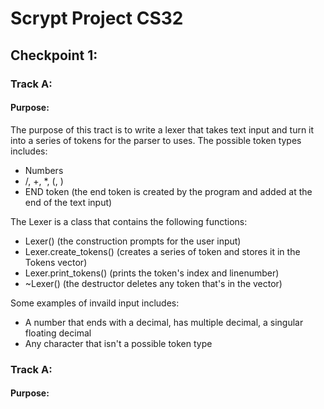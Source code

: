 # Scrypt Project CS32
## Checkpoint 1: 
### Track A: 
#### Purpose: 
The purpose of this tract is to write a lexer that takes text input and turn it into a series of tokens for the parser to uses. The possible token types includes:
* Numbers
* /, +, *, (, )
* END token (the end token is created by the program and added at the end of the text input)

The Lexer is a class that contains the following functions:
* Lexer() (the construction prompts for the user input)
* Lexer.create_tokens() (creates a series of token and stores it in the Tokens vector)
* Lexer.print_tokens() (prints the token's index and linenumber)
* ~Lexer() (the destructor deletes any token that's in the vector)

Some examples of invaild input includes: 
* A number that ends with a decimal, has multiple decimal, a singular floating decimal
* Any character that isn't a possible token type

### Track A: 
#### Purpose: 
  
